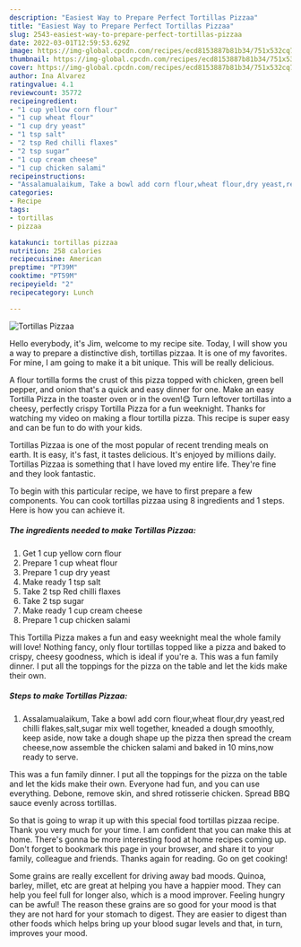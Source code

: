 ```yaml
---
description: "Easiest Way to Prepare Perfect Tortillas Pizzaa"
title: "Easiest Way to Prepare Perfect Tortillas Pizzaa"
slug: 2543-easiest-way-to-prepare-perfect-tortillas-pizzaa
date: 2022-03-01T12:59:53.629Z
image: https://img-global.cpcdn.com/recipes/ecd8153887b81b34/751x532cq70/tortillas-pizzaa-recipe-main-photo.jpg
thumbnail: https://img-global.cpcdn.com/recipes/ecd8153887b81b34/751x532cq70/tortillas-pizzaa-recipe-main-photo.jpg
cover: https://img-global.cpcdn.com/recipes/ecd8153887b81b34/751x532cq70/tortillas-pizzaa-recipe-main-photo.jpg
author: Ina Alvarez
ratingvalue: 4.1
reviewcount: 35772
recipeingredient:
- "1 cup yellow corn flour"
- "1 cup wheat flour"
- "1 cup dry yeast"
- "1 tsp salt"
- "2 tsp Red chilli flaxes"
- "2 tsp sugar"
- "1 cup cream cheese"
- "1 cup chicken salami"
recipeinstructions:
- "Assalamualaikum, Take a bowl add corn flour,wheat flour,dry yeast,red chilli flakes,salt,sugar mix well together, kneaded a dough smoothly, keep aside, now take a dough shape up the pizza then spread the cream cheese,now assemble the chicken salami and baked in 10 mins,now ready to serve."
categories:
- Recipe
tags:
- tortillas
- pizzaa

katakunci: tortillas pizzaa 
nutrition: 258 calories
recipecuisine: American
preptime: "PT39M"
cooktime: "PT59M"
recipeyield: "2"
recipecategory: Lunch

---
```



![Tortillas Pizzaa](https://img-global.cpcdn.com/recipes/ecd8153887b81b34/751x532cq70/tortillas-pizzaa-recipe-main-photo.jpg)

Hello everybody, it's Jim, welcome to my recipe site. Today, I will show you a way to prepare a distinctive dish, tortillas pizzaa. It is one of my favorites. For mine, I am going to make it a bit unique. This will be really delicious.

A flour tortilla forms the crust of this pizza topped with chicken, green bell pepper, and onion that&#39;s a quick and easy dinner for one. Make an easy Tortilla Pizza in the toaster oven or in the oven!😋 Turn leftover tortillas into a cheesy, perfectly crispy Tortilla Pizza for a fun weeknight. Thanks for watching my video on making a flour tortilla pizza. This recipe is super easy and can be fun to do with your kids.

Tortillas Pizzaa is one of the most popular of recent trending meals on earth. It is easy, it's fast, it tastes delicious. It's enjoyed by millions daily. Tortillas Pizzaa is something that I have loved my entire life. They're fine and they look fantastic.


To begin with this particular recipe, we have to first prepare a few components. You can cook tortillas pizzaa using 8 ingredients and 1 steps. Here is how you can achieve it.

<!--inarticleads1-->

##### The ingredients needed to make Tortillas Pizzaa:

1. Get 1 cup yellow corn flour
1. Prepare 1 cup wheat flour
1. Prepare 1 cup dry yeast
1. Make ready 1 tsp salt
1. Take 2 tsp Red chilli flaxes
1. Take 2 tsp sugar
1. Make ready 1 cup cream cheese
1. Prepare 1 cup chicken salami


This Tortilla Pizza makes a fun and easy weeknight meal the whole family will love! Nothing fancy, only flour tortillas topped like a pizza and baked to crispy, cheesy goodness, which is ideal if you&#39;re a. This was a fun family dinner. I put all the toppings for the pizza on the table and let the kids make their own. 

<!--inarticleads2-->

##### Steps to make Tortillas Pizzaa:

1. Assalamualaikum, Take a bowl add corn flour,wheat flour,dry yeast,red chilli flakes,salt,sugar mix well together, kneaded a dough smoothly, keep aside, now take a dough shape up the pizza then spread the cream cheese,now assemble the chicken salami and baked in 10 mins,now ready to serve.


This was a fun family dinner. I put all the toppings for the pizza on the table and let the kids make their own. Everyone had fun, and you can use everything. Debone, remove skin, and shred rotisserie chicken. Spread BBQ sauce evenly across tortillas. 

So that is going to wrap it up with this special food tortillas pizzaa recipe. Thank you very much for your time. I am confident that you can make this at home. There's gonna be more interesting food at home recipes coming up. Don't forget to bookmark this page in your browser, and share it to your family, colleague and friends. Thanks again for reading. Go on get cooking!

Some grains are really excellent for driving away bad moods. Quinoa, barley, millet, etc are great at helping you have a happier mood. They can help you feel full for longer also, which is a mood improver. Feeling hungry can be awful! The reason these grains are so good for your mood is that they are not hard for your stomach to digest. They are easier to digest than other foods which helps bring up your blood sugar levels and that, in turn, improves your mood.
